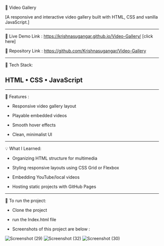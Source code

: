 🎥 Video Gallery 

[A responsive and interactive video gallery built with HTML, CSS and vanilla JavaScript.]
______________________________________________________________________________________________

🚀 Live Demo Link : https://krishnasugangar.github.io/Video-Gallery/ [click here]

📁 Repository Link : https://github.com/Krishnasugangar/Video-Gallery

______________________________________________________________________________________________
🔧 Tech Stack:

## HTML • CSS • JavaScript

______________________________________________________________________________________________
📝 Features :

* Responsive video gallery layout

* Playable embedded videos

* Smooth hover effects

* Clean, minimalist UI

______________________________________________________________________________________________
💡 What I Learned:

* Organizing HTML structure for multimedia

* Styling responsive layouts using CSS Grid or Flexbox

* Embedding YouTube/local videos

* Hosting static projects with GitHub Pages

______________________________________________________________________________________________
📝 To run the project:

* Clone the project  

* run the Index.html file

* Screenshots of this project are below :

![Screenshot (29)](https://github.com/user-attachments/assets/b5d38e78-03dc-4941-bcb1-14cb037320ba)
![Screenshot (32)](https://github.com/user-attachments/assets/28b2a94d-dd4c-4849-be12-f78f3ea7e0e2)
![Screenshot (30)](https://github.com/user-attachments/assets/0dde94d1-7383-413a-a02b-9fb842a98e96)



